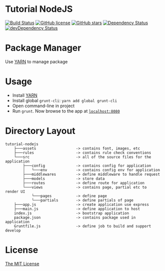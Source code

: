 # Tutorial NodeJS

[![Build Status][travis-image]][travis-url]
[![GitHub license][github-license]][github-license-url]
[![GitHub stars][github-stars]][github-stars-url]
[![Dependency Status][dependency-status]][dependency-status-url]
[![devDependency Status][devDependency-status]][devDependency-status-url]
# Package Manager
Use [YARN][yarn] to manage package

# Usage
* Install [YARN][yarn]
* Install global `grunt-cli`: `yarn add global grunt-cli`
* Open command-line in project
* Run `grunt`. Now browse to the app at [`localhost:8080`][local-app-url]

# Directory Layout
```
tutorial-nodejs
	├───assets 					-> contains font, images, etc
	├───rules 					-> contains rule check conventions
	└───src 					-> all of the source files for the application
		├───config 				-> contains config for application
		│	└───env 			-> contains config env for application
		├───middlewares 		-> define middleware to handle request
		├───models 				-> store data
		├───routes 				-> define route for application
		└───views 				-> contains page, partial etc to render UI
			└───pages 			-> define page
			└───partials 		-> define partials of page
	├───app.js 					-> create application use express
	├───main.js 				-> define application to host
	index.js 					-> bootstrap application
	package.json 				-> contains package used in application
	Gruntfile.js 				-> define job to build and support develop

```

# License
[The MIT License](http://opensource.org/licenses/MIT)

[github-stars]: https://img.shields.io/github/stars/thaopv/tutorial-nodejs.svg
[github-stars-url]: https://github.com/thaopv/tutorial-nodejs/stargazers
[github-license]: https://img.shields.io/badge/license-MIT-blue.svg
[github-license-url]: https://raw.githubusercontent.com/thaopv/tutorial-nodejs/master/LICENSE
[travis-image]: https://travis-ci.org/thaopv/tutorial-nodejs.svg
[travis-url]: https://travis-ci.org/thaopv/tutorial-nodejs
[yarn]: https://yarnpkg.com/en/
[local-app-url]: http://localhost:8080/
[dependency-status]: https://david-dm.org/thaopv/tutorial-nodejs.svg
[dependency-status-url]: https://david-dm.org/thaopv/tutorial-nodejs
[devDependency-status]: https://david-dm.org/thaopv/tutorial-nodejs/dev-status.svg
[devDependency-status-url]: https://david-dm.org/thaopv/tutorial-nodejs#info=devDependencies
